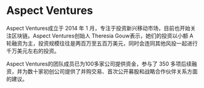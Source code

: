 # 

# Aspect Ventures

Aspect Ventures成立于 2014 年 1 月，专注于投资新兴移动市场，目前也开始关注区块链。Aspect Ventures创始人 Theresia Gouw表示，她们的投资以小额 A 轮融资为主，投资规模往往是两百万至五百万美元，同时会连同其他风投一起进行千万美元左右的投资。

Aspect Ventures的团队成员已为100多家公司提供资金，参与了 350 多项后续融资，并为数十家初创公司提供了并购交易、首次公开募股和战略合作伙伴关系方面的建议。

